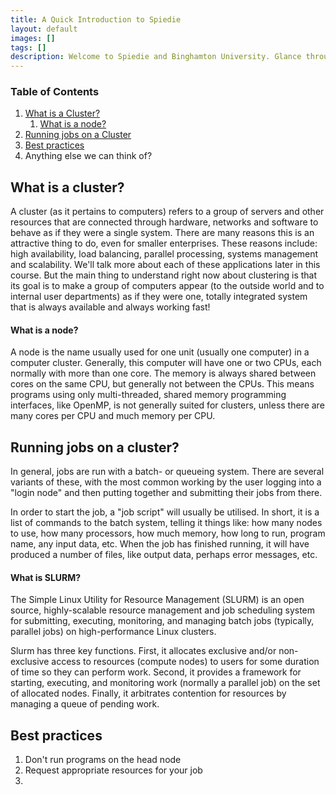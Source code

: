```yaml
--- 
title: A Quick Introduction to Spiedie
layout: default 
images: []
tags: []
description: Welcome to Spiedie and Binghamton University. Glance through here to learn about computer clusters and Spiedie's computing capabilities. 
---
```


### Table of Contents 
1. [What is a Cluster?](#cluster-info)
    1. [What is a node? ](#node-info)
2. [Running jobs on a Cluster](#cluster-programs)
3. [Best practices](#best-practices)  
4. Anything else we can think of? 


## <a name="cluster-info"></a> What is a cluster?
A cluster (as it pertains to computers) refers to a group of servers and other resources that are connected through hardware, networks and software to behave as if they were a single system. There are many reasons this is an attractive thing to do, even for smaller enterprises. These reasons include: high availability, load balancing, parallel processing, systems management and scalability. We'll talk more about each of these applications later in this course. But the main thing to understand right now about clustering is that its goal is to make a group of computers appear (to the outside world and to internal user departments) as if they were one, totally integrated system that is always available and always working fast!
#### <a name="node-info"></a> What is a node?


A node is the name usually used for one unit (usually one computer) in a computer cluster. Generally, this computer will have one or two CPUs, each normally with more than one core. The memory is always shared between cores on the same CPU, but generally not between the CPUs. This means programs using only multi-threaded, shared memory programming interfaces, like OpenMP, is not generally suited for clusters, unless there are many cores per CPU and much memory per CPU.

## <a name="cluster-programs"></a> Running jobs on a cluster?


In general, jobs are run with a batch- or queueing system. There are several variants of these, with the most common working by the user logging into a "login node" and then putting together and submitting their jobs from there.

In order to start the job, a "job script" will usually be utilised. In short, it is a list of commands to the batch system, telling it things like: how many nodes to use, how many processors, how much memory, how long to run, program name, any input data, etc. When the job has finished running, it will have produced a number of files, like output data, perhaps error messages, etc.

#### <a name="slurm-info">What is SLURM?</a>

The Simple Linux Utility for Resource Management (SLURM) is an open source, highly-scalable resource management and job scheduling system for submitting, executing, monitoring, and managing batch jobs (typically, parallel jobs) on high-performance Linux clusters.

Slurm has three key functions. First, it allocates exclusive and/or non-exclusive access to resources (compute nodes) to users for some duration of time so they can perform work. Second, it provides a framework for starting, executing, and monitoring work (normally a parallel job) on the set of allocated nodes. Finally, it arbitrates contention for resources by managing a queue of pending work.

## <a name="best-practices">Best practices</a>	

1. Don't run programs on the head node
2. Request appropriate resources for your job 
3. 